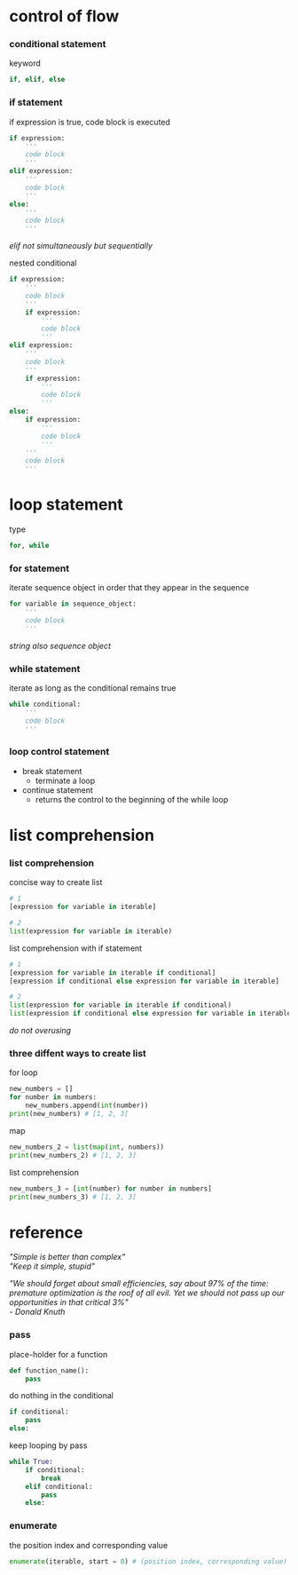 # control of flow
### conditional statement
keyword
```python
if, elif, else
```

### if statement
if expression is true, code block is executed
```python
if expression:
    '''
    code block
    '''
elif expression:
    '''
    code block
    '''
else:
    '''
    code block
    '''
```
_elif not simultaneously but sequentially_

nested conditional
```python
if expression:
    '''
    code block
    '''
    if expression:
        '''
        code block
        ''' 
elif expression:
    '''
    code block
    '''
    if expression:
        '''
        code block
        '''
else:
    if expression:
        '''
        code block
        '''
    '''
    code block
    '''
```

# loop statement
type
```python
for, while
```

### for statement
iterate sequence object in order that they appear in the sequence
```python
for variable in sequence_object:
    '''
    code block
    '''
```
_string also sequence object_

### while statement
iterate as long as the conditional remains true
```python
while conditional:
    '''
    code block
    '''
```

### loop control statement
- break statement
  - terminate a loop
- continue statement
  - returns the control to the beginning of the while loop

# list comprehension
### list comprehension
concise way to create list
```python
# 1
[expression for variable in iterable]

# 2
list(expression for variable in iterable)
```

list comprehension with if statement
```python
# 1
[expression for variable in iterable if conditional]
[expression if conditional else expression for variable in iterable]

# 2
list(expression for variable in iterable if conditional)
list(expression if conditional else expression for variable in iterable)
```
_do not overusing_

### three diffent ways to create list
for loop
```python
new_numbers = []
for number in numbers:
    new_numbers.append(int(number))
print(new_numbers) # [1, 2, 3]
```
map
```python
new_numbers_2 = list(map(int, numbers))
print(new_numbers_2) # [1, 2, 3]
```
list comprehension
```python
new_numbers_3 = [int(number) for number in numbers]
print(new_numbers_3) # [1, 2, 3]
```

# reference
_"Simple is better than complex"_  
_"Keep it simple, stupid"_

_"We should forget about small efficiencies, say about 97% of the time: premature optimization is the roof of all evil. Yet we should not pass up our opportunities in that critical 3%"_  
_- Donald Knuth_


### pass
place-holder for a function
```python
def function_name():
    pass
```
do nothing in the conditional
```python
if conditional:
    pass
else:
```
keep looping by pass
```python
while True:
    if conditional:
        break
    elif conditional:
        pass
    else:
```

### enumerate
the position index and corresponding value
```python
enumerate(iterable, start = 0) # (position index, corresponding value)
```